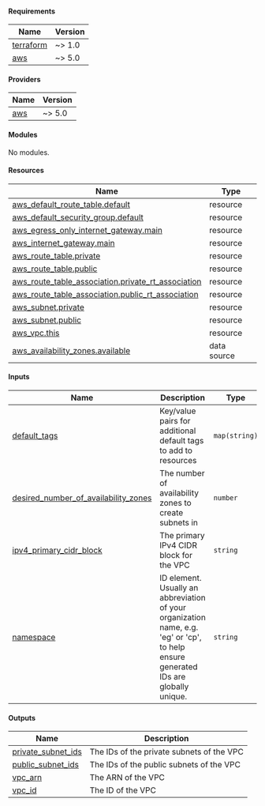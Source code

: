 #### Requirements

| Name | Version |
|------|---------|
| <a name="requirement_terraform"></a> [terraform](#requirement\_terraform) | ~> 1.0 |
| <a name="requirement_aws"></a> [aws](#requirement\_aws) | ~> 5.0 |

#### Providers

| Name | Version |
|------|---------|
| <a name="provider_aws"></a> [aws](#provider\_aws) | ~> 5.0 |

#### Modules

No modules.

#### Resources

| Name | Type |
|------|------|
| [aws_default_route_table.default](https://registry.terraform.io/providers/hashicorp/aws/latest/docs/resources/default_route_table) | resource |
| [aws_default_security_group.default](https://registry.terraform.io/providers/hashicorp/aws/latest/docs/resources/default_security_group) | resource |
| [aws_egress_only_internet_gateway.main](https://registry.terraform.io/providers/hashicorp/aws/latest/docs/resources/egress_only_internet_gateway) | resource |
| [aws_internet_gateway.main](https://registry.terraform.io/providers/hashicorp/aws/latest/docs/resources/internet_gateway) | resource |
| [aws_route_table.private](https://registry.terraform.io/providers/hashicorp/aws/latest/docs/resources/route_table) | resource |
| [aws_route_table.public](https://registry.terraform.io/providers/hashicorp/aws/latest/docs/resources/route_table) | resource |
| [aws_route_table_association.private_rt_association](https://registry.terraform.io/providers/hashicorp/aws/latest/docs/resources/route_table_association) | resource |
| [aws_route_table_association.public_rt_association](https://registry.terraform.io/providers/hashicorp/aws/latest/docs/resources/route_table_association) | resource |
| [aws_subnet.private](https://registry.terraform.io/providers/hashicorp/aws/latest/docs/resources/subnet) | resource |
| [aws_subnet.public](https://registry.terraform.io/providers/hashicorp/aws/latest/docs/resources/subnet) | resource |
| [aws_vpc.this](https://registry.terraform.io/providers/hashicorp/aws/latest/docs/resources/vpc) | resource |
| [aws_availability_zones.available](https://registry.terraform.io/providers/hashicorp/aws/latest/docs/data-sources/availability_zones) | data source |

#### Inputs

| Name | Description | Type | Default | Required |
|------|-------------|------|---------|:--------:|
| <a name="input_default_tags"></a> [default\_tags](#input\_default\_tags) | Key/value pairs for additional default tags to add to resources | `map(string)` | `{}` | no |
| <a name="input_desired_number_of_availability_zones"></a> [desired\_number\_of\_availability\_zones](#input\_desired\_number\_of\_availability\_zones) | The number of availability zones to create subnets in | `number` | `2` | no |
| <a name="input_ipv4_primary_cidr_block"></a> [ipv4\_primary\_cidr\_block](#input\_ipv4\_primary\_cidr\_block) | The primary IPv4 CIDR block for the VPC | `string` | `null` | no |
| <a name="input_namespace"></a> [namespace](#input\_namespace) | ID element. Usually an abbreviation of your organization name, e.g. 'eg' or 'cp', to help ensure generated IDs are globally unique. | `string` | `null` | no |

#### Outputs

| Name | Description |
|------|-------------|
| <a name="output_private_subnet_ids"></a> [private\_subnet\_ids](#output\_private\_subnet\_ids) | The IDs of the private subnets of the VPC |
| <a name="output_public_subnet_ids"></a> [public\_subnet\_ids](#output\_public\_subnet\_ids) | The IDs of the public subnets of the VPC |
| <a name="output_vpc_arn"></a> [vpc\_arn](#output\_vpc\_arn) | The ARN of the VPC |
| <a name="output_vpc_id"></a> [vpc\_id](#output\_vpc\_id) | The ID of the VPC |

